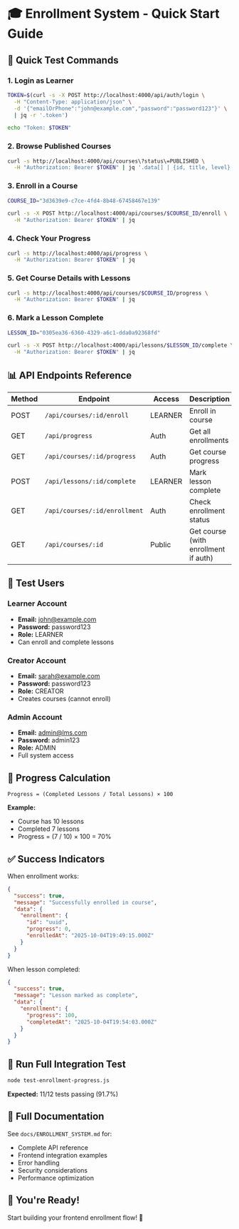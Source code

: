 # 🎓 Enrollment System - Quick Start Guide

## 🚀 Quick Test Commands

### 1. Login as Learner
```bash
TOKEN=$(curl -s -X POST http://localhost:4000/api/auth/login \
  -H "Content-Type: application/json" \
  -d '{"emailOrPhone":"john@example.com","password":"password123"}' \
  | jq -r '.token')

echo "Token: $TOKEN"
```

### 2. Browse Published Courses
```bash
curl -s http://localhost:4000/api/courses\?status\=PUBLISHED \
  -H "Authorization: Bearer $TOKEN" | jq '.data[] | {id, title, level}'
```

### 3. Enroll in a Course
```bash
COURSE_ID="3d3639e9-c7ce-4fd4-8b48-67458467e139"

curl -s -X POST http://localhost:4000/api/courses/$COURSE_ID/enroll \
  -H "Authorization: Bearer $TOKEN" | jq
```

### 4. Check Your Progress
```bash
curl -s http://localhost:4000/api/progress \
  -H "Authorization: Bearer $TOKEN" | jq
```

### 5. Get Course Details with Lessons
```bash
curl -s http://localhost:4000/api/courses/$COURSE_ID/progress \
  -H "Authorization: Bearer $TOKEN" | jq
```

### 6. Mark a Lesson Complete
```bash
LESSON_ID="0305ea36-6360-4329-a6c1-dda0a92368fd"

curl -s -X POST http://localhost:4000/api/lessons/$LESSON_ID/complete \
  -H "Authorization: Bearer $TOKEN" | jq
```

## 📊 API Endpoints Reference

| Method | Endpoint | Access | Description |
|--------|----------|--------|-------------|
| POST | `/api/courses/:id/enroll` | LEARNER | Enroll in course |
| GET | `/api/progress` | Auth | Get all enrollments |
| GET | `/api/courses/:id/progress` | Auth | Get course progress |
| POST | `/api/lessons/:id/complete` | LEARNER | Mark lesson complete |
| GET | `/api/courses/:id/enrollment` | Auth | Check enrollment status |
| GET | `/api/courses/:id` | Public | Get course (with enrollment if auth) |

## 🔑 Test Users

### Learner Account
- **Email:** john@example.com
- **Password:** password123
- **Role:** LEARNER
- Can enroll and complete lessons

### Creator Account
- **Email:** sarah@example.com
- **Password:** password123
- **Role:** CREATOR
- Creates courses (cannot enroll)

### Admin Account
- **Email:** admin@lms.com
- **Password:** admin123
- **Role:** ADMIN
- Full system access

## 🎯 Progress Calculation

```
Progress = (Completed Lessons / Total Lessons) × 100
```

**Example:**
- Course has 10 lessons
- Completed 7 lessons
- Progress = (7 / 10) × 100 = 70%

## ✅ Success Indicators

When enrollment works:
```json
{
  "success": true,
  "message": "Successfully enrolled in course",
  "data": {
    "enrollment": {
      "id": "uuid",
      "progress": 0,
      "enrolledAt": "2025-10-04T19:49:15.000Z"
    }
  }
}
```

When lesson completed:
```json
{
  "success": true,
  "message": "Lesson marked as complete",
  "data": {
    "enrollment": {
      "progress": 100,
      "completedAt": "2025-10-04T19:54:03.000Z"
    }
  }
}
```

## 🧪 Run Full Integration Test

```bash
node test-enrollment-progress.js
```

**Expected:** 11/12 tests passing (91.7%)

## 📖 Full Documentation

See `docs/ENROLLMENT_SYSTEM.md` for:
- Complete API reference
- Frontend integration examples
- Error handling
- Security considerations
- Performance optimization

## 🎉 You're Ready!

Start building your frontend enrollment flow! 🚀
